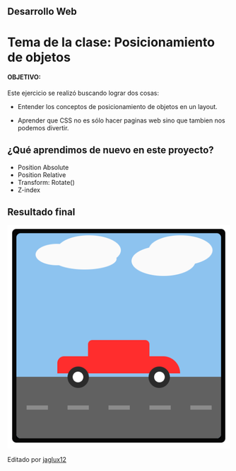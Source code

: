 
## Desarrollo Web

# Tema de la clase: Posicionamiento de objetos 


#### OBJETIVO:

Este ejercicio se realizó buscando lograr dos cosas:

* Entender los conceptos de posicionamiento de objetos en un layout.

* Aprender que CSS no es sólo hacer paginas web sino que tambien nos podemos divertir.

## ¿Qué aprendimos de nuevo en este proyecto?
* Position Absolute
* Position Relative
* Transform: Rotate()
* Z-index

## Resultado final
![](./final.png)

Editado por [jaglux12](https://www.github.com/jaglux12)